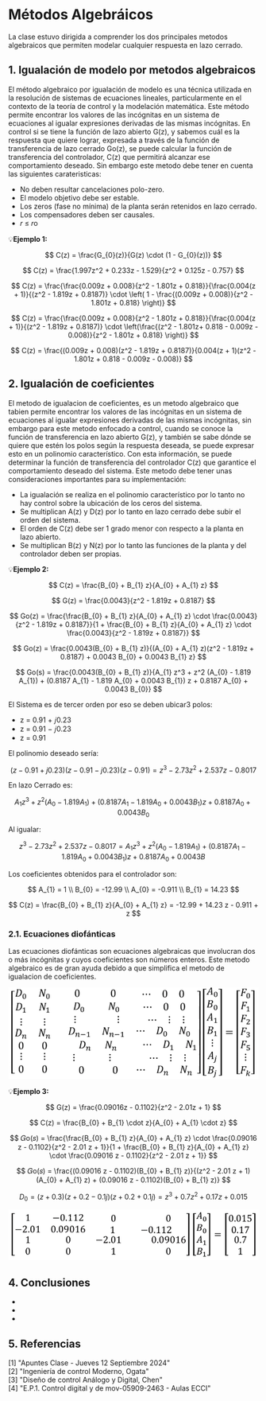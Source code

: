 # Métodos Algebráicos
La clase estuvo dirigida a comprender los dos principales metodos algebraicos que permiten modelar cualquier respuesta en lazo cerrado.
## 1. Igualación de modelo por metodos algebraicos
El método algebraico por igualación de modelo es una técnica utilizada en la resolución de sistemas de ecuaciones lineales, particularmente en el contexto de la teoría de control y la modelación matemática. Este método permite encontrar los valores de las incógnitas en un sistema de ecuaciones al igualar expresiones derivadas de las mismas incógnitas. En control si se tiene la función de lazo abierto G(z), y sabemos cuál es la respuesta que quiere lograr, expresada a través de la función de transferencia de lazo cerrado Go(z), se puede calcular la función de transferencia del controlador, C(z) que permitirá alcanzar ese comportamiento deseado. Sin embargo este metodo debe tener en cuenta las siguientes carateristicas:

* No deben resultar cancelaciones polo-zero.
* El modelo objetivo debe ser estable.
* Los zeros (fase no mínima) de la planta serán retenidos en lazo cerrado.
* Los compensadores deben ser causales.
*  𝑟 ≤ 𝑟o

💡**Ejemplo 1:** <br/>

$$
C(z) = \frac{G_{0}(z)}{G(z) \cdot (1 - G_{0}(z))}
$$


$$
C(z) = \frac{1.997z^2 + 0.233z - 1.529}{z^2 + 0.125z - 0.757}
$$


$$
C(z) = \frac{\frac{0.009z + 0.008}{z^2 - 1.801z + 0.818}}{\frac{0.004(z + 1)}{(z^2 - 1.819z + 0.8187)} \cdot \left( 1 - \frac{(0.009z + 0.008)}{z^2 - 1.801z + 0.818} \right)}
$$

$$
C(z) = \frac{\frac{0.009z + 0.008}{z^2 - 1.801z + 0.818}}{\frac{0.004(z + 1)}{(z^2 - 1.819z + 0.8187)} \cdot \left(\frac{(z^2 - 1.801z+ 0.818 - 0.009z - 0.008)}{z^2 - 1.801z + 0.818} \right)}
$$

$$
C(z) = \frac{(0.009z + 0.008)(z^2 - 1.819z + 0.8187)}{0.004(z + 1)(z^2 - 1.801z + 0.818 - 0.009z - 0.008)}
$$



## 2. Igualación de coeficientes

El metodo de igualacion de coeficientes, es un metodo algebraico que tabien permite encontrar los valores de las incógnitas en un sistema de ecuaciones al igualar expresiones derivadas de las mismas incógnitas, sin embargo para este metodo enfocado a control, cuando se conoce la función de transferencia en lazo abierto G(z), y también se sabe dónde se quiere que estén los polos según la respuesta deseada, se puede expresar esto en un polinomio característico. Con esta información, se puede determinar la función de transferencia del controlador C(z) que garantice el comportamiento deseado del sistema.
Este metodo debe tener unas consideraciones importantes para su implementación: 

* La igualación se realiza en el polinomio característico por lo tanto no hay control sobre la ubicación de los ceros del sistema.
* Se multiplican A(z) y D(z) por lo tanto en lazo cerrado debe subir el orden del sistema.
* El orden de C(z) debe ser 1 grado menor con respecto a la planta en lazo abierto.
* Se multiplican B(z) y N(z) por lo tanto las funciones de la planta y del controlador deben ser propias.


💡**Ejemplo 2:** <br/>

$$
C(z) = \frac{B_{0} + B_{1} z}{A_{0} + A_{1} z}
$$


$$
G(z) = \frac{0.0043}{z^2 - 1.819z + 0.8187}
$$

$$
Go(z) = \frac{\frac{B_{0} + B_{1} z}{A_{0} + A_{1} z} \cdot \frac{0.0043}{z^2 - 1.819z + 0.8187}}{1 + \frac{B_{0} + B_{1} z}{A_{0} + A_{1} z} \cdot \frac{0.0043}{z^2 - 1.819z + 0.8187}}
$$

$$
Go(z) = \frac{0.0043(B_{0} + B_{1} z)}{(A_{0} + A_{1} z)(z^2 - 1.819z + 0.8187) + 0.0043 B_{0} + 0.0043 B_{1} z}
$$

$$
Go(s) = \frac{0.0043(B_{0} + B_{1} z)}{A_{1} z^3 + z^2 (A_{0} - 1.819 A_{1}) + (0.8187 A_{1} - 1.819 A_{0} + 0.0043 B_{1}) z + 0.8187 A_{0} + 0.0043 B_{0}}
$$

El Sistema es de tercer orden por eso se deben ubicar3 polos:
* z = 0.91 + 𝑗0.23
* z = 0.91 − 𝑗0.23
* z = 0.91

El polinomio deseado sería:

$$
(z - 0.91 + j0.23)(z - 0.91 - j0.23)(z - 0.91) = z^3 - 2.73z^2 + 2.537z - 0.8017
$$

En lazo Cerrado es:

$$
A_{1} z^3 + z^2 (A_{0} - 1.819 A_{1}) + (0.8187 A_{1} - 1.819 A_{0} + 0.0043 B_{1}) z + 0.8187 A_{0} + 0.0043 B_{0}
$$

Al igualar:

$$
z^3 - 2.73 z^2 + 2.537 z - 0.8017 = A_{1} z^3 + z^2 (A_{0} - 1.819 A_{1}) + (0.8187 A_{1} - 1.819 A_{0} + 0.0043 B_{1}) z + 0.8187 A_{0} + 0.0043 B
$$

Los coeficientes obtenidos para el controlador son:

$$
A_{1} = 1 \\
B_{0} = -12.99 \\
A_{0} = -0.911 \\
B_{1} = 14.23
$$

$$
C(z) = \frac{B_{0} + B_{1} z}{A_{0} + A_{1} z} = -12.99 + 14.23 z - 0.911 + z
$$


### 2.1. Ecuaciones diofánticas
Las ecuaciones diofánticas son ecuaciones algebraicas que involucran dos o más incógnitas y cuyos coeficientes son números enteros. Este metodo algebraico es de gran ayuda debido a que simplifica el metodo de igualacion de coeficientes.


<p align="center">
  <img src= images/diofanticas.png />
</p>


💡**Ejemplo 3:** <br/>


$$
G(z) = \frac{0.09016z - 0.1102}{z^2 - 2.01z + 1}
$$


$$
C(z) = \frac{B_{0} + B_{1} \cdot z}{A_{0} + A_{1} \cdot z}
$$

$$
𝐺o(𝑠) = \frac{\frac{B_{0} + B_{1} z}{A_{0} + A_{1} z} \cdot \frac{0.09016 z - 0.1102}{z^2 - 2.01 z + 1}}{1 + \frac{B_{0} + B_{1} z}{A_{0} + A_{1} z} \cdot \frac{0.09016 z - 0.1102}{z^2 - 2.01 z + 1}}
$$

$$
𝐺o(𝑠) = \frac{(0.09016 z - 0.1102)(B_{0} + B_{1} z)}{(z^2 - 2.01 z + 1)(A_{0} + A_{1} z) + (0.09016 z - 0.1102)(B_{0} + B_{1} z)}
$$

$$
D_{0} = (z + 0.3)(z + 0.2 - 0.1j)(z + 0.2 + 0.1j) = z^3 + 0.7z^2 + 0.17z + 0.015
$$

<p align="center">
  <img src= images/Tabladiafo.png />
</p>


## 4. Conclusiones
* 
*
*
## 5. Referencias
[1] "Apuntes Clase - Jueves 12 Septiembre 2024" <br/>
[2] "Ingeniería de control Moderno, Ogata" <br/>
[3] "Diseño de control Análogo y Digital, Chen" <br/>
[4] "E.P.1. Control digital y de mov-05909-2463 - Aulas ECCI" <br/>
